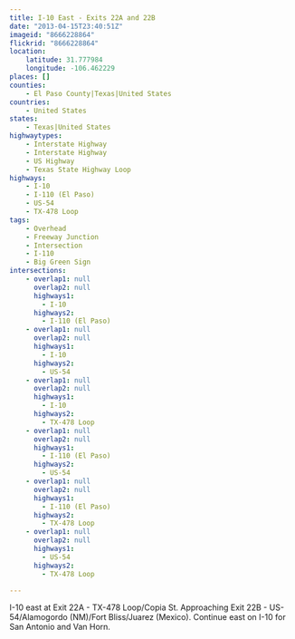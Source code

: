```yaml
---
title: I-10 East - Exits 22A and 22B
date: "2013-04-15T23:40:51Z"
imageid: "8666228864"
flickrid: "8666228864"
location:
    latitude: 31.777984
    longitude: -106.462229
places: []
counties:
    - El Paso County|Texas|United States
countries:
    - United States
states:
    - Texas|United States
highwaytypes:
    - Interstate Highway
    - Interstate Highway
    - US Highway
    - Texas State Highway Loop
highways:
    - I-10
    - I-110 (El Paso)
    - US-54
    - TX-478 Loop
tags:
    - Overhead
    - Freeway Junction
    - Intersection
    - I-110
    - Big Green Sign
intersections:
    - overlap1: null
      overlap2: null
      highways1:
        - I-10
      highways2:
        - I-110 (El Paso)
    - overlap1: null
      overlap2: null
      highways1:
        - I-10
      highways2:
        - US-54
    - overlap1: null
      overlap2: null
      highways1:
        - I-10
      highways2:
        - TX-478 Loop
    - overlap1: null
      overlap2: null
      highways1:
        - I-110 (El Paso)
      highways2:
        - US-54
    - overlap1: null
      overlap2: null
      highways1:
        - I-110 (El Paso)
      highways2:
        - TX-478 Loop
    - overlap1: null
      overlap2: null
      highways1:
        - US-54
      highways2:
        - TX-478 Loop

---
```

I-10 east at Exit 22A - TX-478 Loop/Copia St.  Approaching Exit 22B - US-54/Alamogordo (NM)/Fort Bliss/Juarez (Mexico).  Continue east on I-10 for San Antonio and Van Horn.